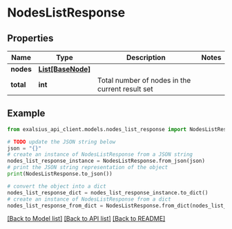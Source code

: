# NodesListResponse


## Properties

Name | Type | Description | Notes
------------ | ------------- | ------------- | -------------
**nodes** | [**List[BaseNode]**](BaseNode.md) |  | 
**total** | **int** | Total number of nodes in the current result set | 

## Example

```python
from exalsius_api_client.models.nodes_list_response import NodesListResponse

# TODO update the JSON string below
json = "{}"
# create an instance of NodesListResponse from a JSON string
nodes_list_response_instance = NodesListResponse.from_json(json)
# print the JSON string representation of the object
print(NodesListResponse.to_json())

# convert the object into a dict
nodes_list_response_dict = nodes_list_response_instance.to_dict()
# create an instance of NodesListResponse from a dict
nodes_list_response_from_dict = NodesListResponse.from_dict(nodes_list_response_dict)
```
[[Back to Model list]](../README.md#documentation-for-models) [[Back to API list]](../README.md#documentation-for-api-endpoints) [[Back to README]](../README.md)


